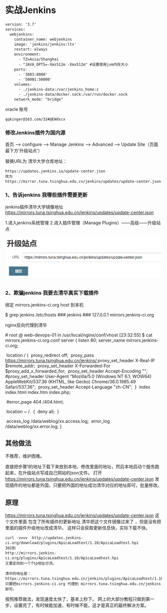 # 实战Jenkins

```
version: '3.7'
services:
  webjenkins:
    container_name: webjenkins
    image: 'jenkins/jenkins:lts'
    restart: always
    environment:
      - TZ=Asia/Shanghai
      - "JAVA_OPTS=-Xms512m -Xmx512m" #设置使用jvm内存大小
    ports:
      - '3083:8080'
      - '50001:50000'
    volumes:
      - ./jenkins-data:/var/jenkins_home:z
      - ./jenkins-data/docker.sock:/var/run/docker.sock
    network_mode: "bridge"
```



oracle 账号

```
qqkinger@163.com/32#@EWdscx

```

### 修改Jenkins插件为国内源

首页 --> configure --> Manage Jenkins --> Advanced --> Update Site（页面最下方‘升级站点’）

替换URL为 清华大学仓库地址：

```
https://updates.jenkins.io/update-center.json
改为
https://mirror.tuna.tsinghua.edu.cn/jenkins/updates/update-center.json
```

### 1、告诉jenkins 我哪些插件需要更新

jenkins插件清华大学镜像地址
https://mirrors.tuna.tsinghua.edu.cn/jenkins/updates/update-center.json

1.进入jenkins系统管理
2.进入插件管理（Manage Plugins）——高级——升级站点

![img](../../static/img/1be74bc2c6eff0d7a190d0a112be29dda2a.jpg)

### 2、欺骗jenkins 我要去清华真实下载插件

绑定 mirrors.jenkins-ci.org host 到本机

$ grep jenkins /etc/hosts
\### jenkins ###
127.0.0.1 mirrors.jenkins-ci.org

nginx反向代理到清华

\# root @ web-devops-01 in /usr/local/nginx/conf/vhost [23:32:55]
$ cat mirrors.jenkins-ci.org.conf
server
  {
    listen 80;
    server_name mirrors.jenkins-ci.org;

​    location / {
​      proxy_redirect off;
​      proxy_pass https://mirrors.tuna.tsinghua.edu.cn/jenkins/;
​      proxy_set_header X-Real-IP $remote_addr;
​      proxy_set_header X-Forwarded-For $proxy_add_x_forwarded_for;
​      proxy_set_header Accept-Encoding "";
​      \#proxy_set_header User-Agent "Mozilla/5.0 (Windows NT 6.1; WOW64) AppleWebKit/537.36 (KHTML, like Gecko) Chrome/36.0.1985.49 Safari/537.36";
​      proxy_set_header Accept-Language "zh-CN";
​    }
​    index index.html index.htm index.php;

​    \#error_page  404  /404.html;

​    location ~ /\.
​    {
​      deny all;
​    }

​    access_log  /data/weblog/xx.access.log;
​    error_log  /data/weblog/xx.error.log;
  }

## 其他做法

不推荐，维护困难。

直接把步骤1的地址下载下来放到本地，修改里面的地址，然后本地启动个服务跑起来，在升级站点写成自己网站的json文件。 打开 https://mirrors.tuna.tsinghua.edu.cn/jenkins/updates/update-center.json 发现插件的地址都是外国，只要把外国的地址成功清华对应的地址即可，批量修改。

## 原理

https://mirrors.tuna.tsinghua.edu.cn/jenkins/updates/update-center.json 这个文件里面 包含了所有插件的更新地址 清华把这个文件镜像过来了 ，但是没有把里面的插件升级地址改成清华。 这样只会获取更新信息快，实际下载不快。

```
curl -vvvv  http://updates.jenkins-ci.org/download/plugins/ApicaLoadtest/1.10/ApicaLoadtest.hpi
302到
http://mirrors.jenkins-ci.org/plugins/ApicaLoadtest/1.10/ApicaLoadtest.hpi
又重定向到一个ftp地址分流。

清华的地址是：
https://mirrors.tuna.tsinghua.edu.cn/jenkins/plugins/ApicaLoadtest/1.10/ApicaLoadtest.hpi
只要把mirrors.jenkins-ci.org 代理到 mirrors.tuna.tsinghua.edu.cn/jenkins 即可。
```

按照推荐做法，发现速度太快了，基本上秒下。 网上的大部分教程只做到第一步，设置完了，有时候能加速，有时候不能，这才是真正的最终解决方案。